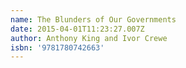 ```yaml
---
name: The Blunders of Our Governments
date: 2015-04-01T11:23:27.007Z
author: Anthony King and Ivor Crewe
isbn: '9781780742663'
---
```


